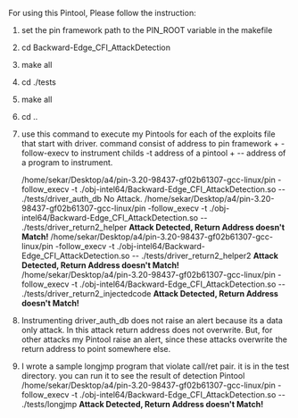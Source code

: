 For using this Pintool, Please follow the instruction:

1. set the pin framework path to the PIN_ROOT variable in the makefile
2. cd Backward-Edge_CFI_AttackDetection
3. make all
4. cd ./tests
5. make all
6. cd ..
5. use this command to execute my Pintools for each of the exploits file that start with driver.
    command consist of address to pin framework + -follow-execv to instrument childs -t address of a pintool + -- address of a program to instrument.

   /home/sekar/Desktop/a4/pin-3.20-98437-gf02b61307-gcc-linux/pin -follow_execv -t ./obj-intel64/Backward-Edge_CFI_AttackDetection.so -- ./tests/driver_auth_db
   No Attack.
   /home/sekar/Desktop/a4/pin-3.20-98437-gf02b61307-gcc-linux/pin -follow_execv -t ./obj-intel64/Backward-Edge_CFI_AttackDetection.so -- ./tests/driver_return2_helper
   ****Attack Detected, Return Address doesn't Match!****
   /home/sekar/Desktop/a4/pin-3.20-98437-gf02b61307-gcc-linux/pin -follow_execv -t ./obj-intel64/Backward-Edge_CFI_AttackDetection.so -- ./tests/driver_return2_helper2
   ****Attack Detected, Return Address doesn't Match!****
   /home/sekar/Desktop/a4/pin-3.20-98437-gf02b61307-gcc-linux/pin -follow_execv -t ./obj-intel64/Backward-Edge_CFI_AttackDetection.so -- ./tests/driver_return2_injectedcode
   ****Attack Detected, Return Address doesn't Match!****

6. Instrumenting driver_auth_db does not raise an alert because its a data only attack. In this attack return address does not overwrite. But, for other attacks my Pintool raise an alert, since these attacks overwrite the return address to point somewhere else.

7. I wrote a sample longjmp program that violate call/ret pair. it is in the test directory. you can run it to see the result of detection Pintool
  /home/sekar/Desktop/a4/pin-3.20-98437-gf02b61307-gcc-linux/pin -follow_execv -t ./obj-intel64/Backward-Edge_CFI_AttackDetection.so -- ./tests/longjmp
  ****Attack Detected, Return Address doesn't Match!****
	